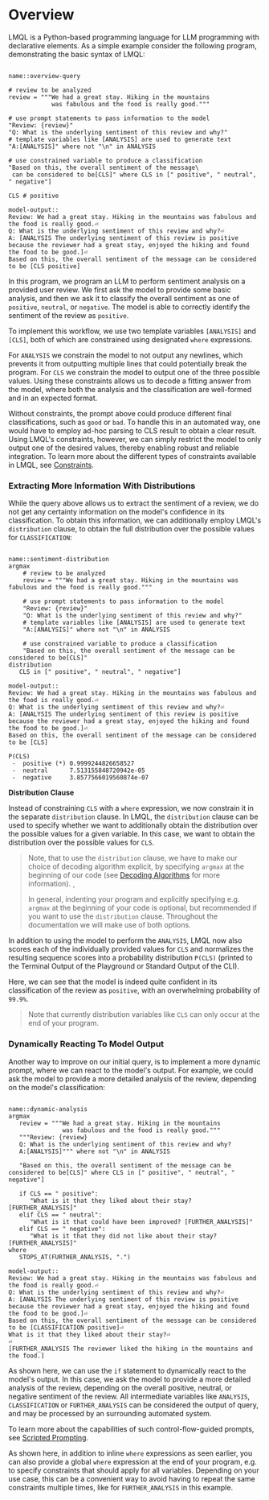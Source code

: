 # Overview

LMQL is a Python-based programming language for LLM programming with declarative elements. As a simple example consider the following program, demonstrating the basic syntax of LMQL:

```{lmql}

name::overview-query

# review to be analyzed
review = """We had a great stay. Hiking in the mountains 
            was fabulous and the food is really good."""

# use prompt statements to pass information to the model
"Review: {review}"
"Q: What is the underlying sentiment of this review and why?"
# template variables like [ANALYSIS] are used to generate text
"A:[ANALYSIS]" where not "\n" in ANALYSIS

# use constrained variable to produce a classification
"Based on this, the overall sentiment of the message\
 can be considered to be[CLS]" where CLS in [" positive", " neutral", " negative"]

CLS # positive

model-output::
Review: We had a great stay. Hiking in the mountains was fabulous and the food is really good.⏎
Q: What is the underlying sentiment of this review and why?⏎
A: [ANALYSIS The underlying sentiment of this review is positive because the reviewer had a great stay, enjoyed the hiking and found the food to be good.]⏎
Based on this, the overall sentiment of the message can be considered to be [CLS positive]
```

In this program, we program an LLM to perform sentiment analysis on a provided user review. We first ask the model to provide some basic analysis, and then we ask it to classify the overall sentiment as one of `positive`, `neutral`, or `negative`. The model is able to correctly identify the sentiment of the review as `positive`.

To implement this workflow, we use two template variables `[ANALYSIS]` and `[CLS]`, both of which are constrained using designated `where` expressions. 

For `ANALYSIS` we constrain the model to not output any newlines, which prevents it from outputting multiple lines that could potentially break the program. For `CLS` we constrain the model to output one of the three possible values. Using these constraints allows us to decode a fitting answer from the model, where both the analysis and the classification are well-formed and in an expected format.

Without constraints, the prompt above could produce different final classifications, such as `good` or `bad`. To handle this in an automated way, one would have to employ ad-hoc parsing to CLS result to obtain a clear result. Using LMQL's constraints, however, we can simply restrict the model to only output one of the desired values, thereby enabling robust and reliable integration. To learn more about the different types of constraints available in LMQL, see [Constraints](./constraints.md).

### Extracting More Information With Distributions

While the query above allows us to extract the sentiment of a review, we do not get any certainty information on the model's confidence in its classification. To obtain this information, we can additionally employ LMQL's `distribution` clause, to obtain the full distribution over the possible values for `CLASSIFICATION`:

```{lmql}

name::sentiment-distribution
argmax
    # review to be analyzed
    review = """We had a great stay. Hiking in the mountains was fabulous and the food is really good."""

    # use prompt statements to pass information to the model
    "Review: {review}"
    "Q: What is the underlying sentiment of this review and why?"
    # template variables like [ANALYSIS] are used to generate text
    "A:[ANALYSIS]" where not "\n" in ANALYSIS

    # use constrained variable to produce a classification
    "Based on this, the overall sentiment of the message can be considered to be[CLS]"
distribution
   CLS in [" positive", " neutral", " negative"]

model-output::
Review: We had a great stay. Hiking in the mountains was fabulous and the food is really good.⏎
Q: What is the underlying sentiment of this review and why?⏎
A: [ANALYSIS The underlying sentiment of this review is positive because the reviewer had a great stay, enjoyed the hiking and found the food to be good.]⏎
Based on this, the overall sentiment of the message can be considered to be [CLS]

P(CLS)
 -  positive (*) 0.9999244826658527
 -  neutral      7.513155848720942e-05
 -  negative     3.8577566019560874e-07
```

**Distribution Clause**

Instead of constraining `CLS` with a `where` expression, we now constrain it in the separate `distribution` clause. In LMQL, the `distribution` clause can be used to specify whether we want to additionally obtain the distribution over the possible values for a given variable. In this case, we want to obtain the distribution over the possible values for `CLS`. 

> Note, that to use the `distribution` clause, we have to make our choice of decoding algorithm explicit, by specifying `argmax` at the beginning of our code (see [Decoding Algorithms](./decoding.md) for more information). ¸
>
> In general, indenting your program and explicitly specifying e.g. `argmax` at the beginning of your code is optional, but recommended if you want to use the `distribution` clause. Throughout the documentation we will make use of both options.

In addition to using the model to perform the `ANALYSIS`, LMQL now also scores each of the individually provided values for `CLS` and normalizes the resulting sequence scores into a probability distribution `P(CLS)` (printed to the Terminal Output of the Playground or Standard Output of the CLI).

Here, we can see that the model is indeed quite confident in its classification of the review as `positive`, with an overwhelming probability of `99.9%`.

> Note that currently distribution variables like `CLS` can only occur at the end of your program.

### Dynamically Reacting To Model Output

Another way to improve on our initial query, is to implement a more dynamic prompt, where we can react to the model's output. For example, we could ask the model to provide a more detailed analysis of the review, depending on the model's classification:

```{lmql}

name::dynamic-analysis
argmax
   review = """We had a great stay. Hiking in the mountains 
               was fabulous and the food is really good."""
   """Review: {review}
   Q: What is the underlying sentiment of this review and why?
   A:[ANALYSIS]""" where not "\n" in ANALYSIS
   
   "Based on this, the overall sentiment of the message can be considered to be[CLS]" where CLS in [" positive", " neutral", " negative"]
   
   if CLS == " positive":
      "What is it that they liked about their stay? [FURTHER_ANALYSIS]"
   elif CLS == " neutral":
      "What is it that could have been improved? [FURTHER_ANALYSIS]"
   elif CLS == " negative":
      "What is it that they did not like about their stay? [FURTHER_ANALYSIS]"
where
   STOPS_AT(FURTHER_ANALYSIS, ".")

model-output::
Review: We had a great stay. Hiking in the mountains was fabulous and the food is really good.⏎
Q: What is the underlying sentiment of this review and why?⏎
A: [ANALYSIS The underlying sentiment of this review is positive because the reviewer had a great stay, enjoyed the hiking and found the food to be good.]⏎
Based on this, the overall sentiment of the message can be considered to be [CLASSIFICATION positive]⏎
What is it that they liked about their stay?⏎
⏎
[FURTHER_ANALYSIS The reviewer liked the hiking in the mountains and the food.]
```

As shown here, we can use the `if` statement to dynamically react to the model's output. In this case, we ask the model to provide a more detailed analysis of the review, depending on the overall positive, neutral, or negative sentiment of the review. All intermediate variables like `ANALYSIS`, `CLASSIFICATION` or `FURTHER_ANALYSIS` can be considered the output of query, and may be processed by an surrounding automated system.

To learn more about the capabilities of such control-flow-guided prompts, see [Scripted Prompting](./scripted_prompts.md).

As shown here, in addition to inline `where` expressions as seen earlier, you can also provide a global `where` expression at the end of your program, e.g. to specify constraints that should apply for all variables. Depending on your use case, this can be a convenient way to avoid having to repeat the same constraints multiple times, like for `FURTHER_ANALYSIS` in this example.

